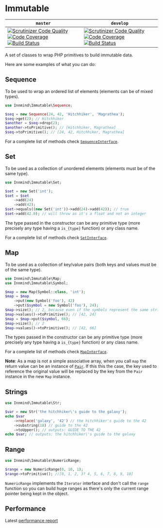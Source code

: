 # Immutable

| `master` | `develop` |
|----------|-----------|
|[![Scrutinizer Code Quality](https://scrutinizer-ci.com/g/Innmind/Immutable/badges/quality-score.png?b=master)](https://scrutinizer-ci.com/g/Innmind/Immutable/?branch=master) [![Code Coverage](https://scrutinizer-ci.com/g/Innmind/Immutable/badges/coverage.png?b=master)](https://scrutinizer-ci.com/g/Innmind/Immutable/?branch=master) [![Build Status](https://scrutinizer-ci.com/g/Innmind/Immutable/badges/build.png?b=master)](https://scrutinizer-ci.com/g/Innmind/Immutable/build-status/master)|[![Scrutinizer Code Quality](https://scrutinizer-ci.com/g/Innmind/Immutable/badges/quality-score.png?b=develop)](https://scrutinizer-ci.com/g/Innmind/Immutable/?branch=develop) [![Code Coverage](https://scrutinizer-ci.com/g/Innmind/Immutable/badges/coverage.png?b=develop)](https://scrutinizer-ci.com/g/Innmind/Immutable/?branch=develop) [![Build Status](https://scrutinizer-ci.com/g/Innmind/Immutable/badges/build.png?b=develop)](https://scrutinizer-ci.com/g/Innmind/Immutable/build-status/develop)|

A set of classes to wrap PHP primitives to build immutable data.

Here are some examples of what you can do:

## Sequence

To be used to wrap an ordered list of elements (elements can be of mixed types).

```php
use Innmind\Immutable\Sequence;

$seq = new Sequence(24, 42, 'Hitchhiker', 'Magrathea');
$seq->get(2); // Hitchhiker
$another = $seq->drop(2);
$another->toPrimitive(); // [Hitchhiker, Magrathea]
$seq->toPrimitive(); // [24, 42, Hitchhiker, Magrathea]
```

For a complete list of methods check [`SequenceInterface`](SequenceInterface.php).

## Set

To be used as a collection of unordered elements (elements must be of the same type).

```php
use Innmind\Immutable\Set;

$set = new Set('int');
$set = $set
    ->add(24)
    ->add(42);
$set->equals((new Set('int'))->add(24)->add(42)); // true
$set->add(42.0); // will throw as it's a float and not an integer
```

The type passed in the constructor can be any primitive type (more precisely any type having a `is_{type}` function) or any class name.

For a complete list of methods check [`SetInterface`](SetInterface.php).

## Map

To be used as a collection of key/value pairs (both keys and values must be of the same type).

```php
use Innmind\Immutable\Map;
use Innmind\Immutable\Symbol;

$map = new Map(Symbol::class, 'int');
$map = $map
    ->put(new Symbol('foo'), 42)
    ->put($symbol = new Symbol('foo'), 24);
$map->size(); // 2, because even if the symbols represent the same string it's 2 different instances
$map->values()->toPrimitive(); // [42, 24]
$map = $map->put($symbol, 66);
$map->size(); // 2
$map->values()->toPrimitive(); // [42, 66]
```

The types passed in the constructor can be any primitive type (more precisely any type having a `is_{type}` function) or any class name.

For a complete list of methods check [`MapInterface`](MapInterface.php).

**Note**: As a map is not a simple associative array, when you call `map` the return value can be an instance of [`Pair`](Pair.php). If this this the case, the key used to reference the original value will be replaced by the key from the `Pair` instance in the new `Map` instance.

## Strings

```php
use Innmind\Immutable\Str;

$var = new Str('the hitchhiker\'s guide to the galaxy');
echo $var
    ->replace('galaxy', '42') // the hitchhiker's guide to the 42
    ->substring(18) // guide to the 42
    ->toUpper(); // outputs: GUIDE TO THE 42
echo $var; // outputs: the hitchhiker\'s guide to the galaxy
```

## Range

```php
use Innmind\Immutable\NumericRange;

$range = new NumericRange(0, 10, 1);
$range->toPrimitive(); //[0, 1, 2, 3? 4, 5, 6, 7, 8, 9, 10]
```

`NumericRange` implements the `Iterator` interface and don't call the `range` function so you can build huge ranges as there's only the current range pointer being kept in the object.

## Performance

Latest [performance report](_storage/7e2/a/1d/133f0254e4c12bbe78b39429790c450a5e7e6d84.xml)
